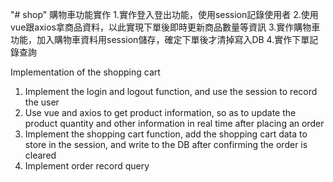 "# shop" 
購物車功能實作
1.實作登入登出功能，使用session記錄使用者
2.使用vue跟axios拿商品資料，以此實現下單後即時更新商品數量等資訊
3.實作購物車功能，加入購物車資料用session儲存，確定下單後才清掉寫入DB
4.實作下單記錄查詢


Implementation of the shopping cart 
1. Implement the login and logout function, and use the session to record the user
2. Use vue and axios to get product information, so as to update the product quantity and other information in real time after placing an order
3. Implement the shopping cart function, add the shopping cart data to store in the session, and write to the DB after confirming the order is cleared
4. Implement order record query
